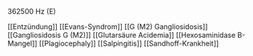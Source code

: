 362500 Hz (E)

[[Entzündung]]
[[Evans-Syndrom]]
[[G (M2) Gangliosidosis]]
[[Gangliosidosis G (M2)]]
[[Glutarsäure Acidemia]]
[[Hexosaminidase B-Mangel]]
[[Plagiocephaly]]
[[Salpingitis]]
[[Sandhoff-Krankheit]]